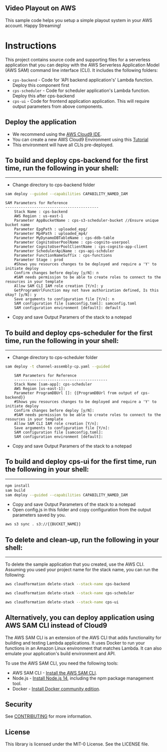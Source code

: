 ## Video Playout on AWS

This sample code helps you setup a simple playout system in your AWS account. Happy Streaming!

# Instructions

This project contains source code and supporting files for a serverless application that you can deploy with the AWS Serverless Application Model (AWS SAM) command line interface (CLI). It includes the following folders:

- `cps-backend` - Code for 'API backend application's' Lambda function. Deploy this component first
- `cps-scheduler` - Code for scheduler application's Lambda function. Deploy this after cps-backend
- `cps-ui` - Code for frontend application application. This will require output parameters from above components.  


## Deploy the application

* We recommend using the [AWS Cloud9 IDE](https://us-east-1.console.aws.amazon.com/cloud9/home/create). 
* You can create a new AWS Cloud9 Environment using this [Tutorial](https://docs.aws.amazon.com/cloud9/latest/user-guide/tutorial-create-environment.html)
* This environment will have all CLIs pre-deployed. 

## To build and deploy cps-backend for the first time, run the following in your shell:
------------------------------------------
* Change directory to cps-backend folder
```bash
sam deploy --guided --capabilities CAPABILITY_NAMED_IAM
```

    SAM Parameters for Reference
    ------------------------------------------
        Stack Name : cps-backend    
        AWS Region : us-east-1         
        Parameter AppBucketName : cps-s3-scheduler-bucket //Ensure unique bucket name  
        Parameter EpgPath : uploaded_epg/ 
        Parameter Mp4Path : uploaded_mp4/ 
        Parameter MyDynamoDBTableName : cps-ddb-table 
        Parameter CognitoUserPoolName : cps-cognito-userpool 
        Parameter CognitoUserPoolClientName : cps-cognito-app-client 
        Parameter SchedulerApiName : cps-api-schduler 
        Parameter FunctionNameSuffix : cps-functions 
        Parameter Stage : prod 
        #Shows you resources changes to be deployed and require a 'Y' to initiate deploy
        Confirm changes before deploy [y/N]: n
        #SAM needs permission to be able to create roles to connect to the resources in your template
        Allow SAM CLI IAM role creation [Y/n]: y
        GetProgramUrlFunction may not have authorization defined, Is this okay? [y/N]: y
        Save arguments to configuration file [Y/n]: n
        SAM configuration file [samconfig.toml]: samconfig.toml
        SAM configuration environment [default]: default

* Copy and save Output Paramers of the stack to a notepad

## To build and deploy cps-scheduler for the first time, run the following in your shell:
------------------------------------------
* Change directory to cps-scheduler folder
```bash
sam deploy -t channel-assembly-cp.yaml --guided
```
        SAM Parameters for Reference
        ------------------------------------------
        Stack Name [sam-app]: cps-scheduler
        AWS Region [us-east-1]: 
        Parameter ProgramDBUrl []: {{ProgramDBUrl from output of cps-backend}}
        #Shows you resources changes to be deployed and require a 'Y' to initiate deploy
        Confirm changes before deploy [y/N]: 
        #SAM needs permission to be able to create roles to connect to the resources in your template
        Allow SAM CLI IAM role creation [Y/n]: 
        Save arguments to configuration file [Y/n]: 
        SAM configuration file [samconfig.toml]: 
        SAM configuration environment [default]:

* Copy and save Output Paramers of the stack to a notepad

## To build and deploy cps-ui for the first time, run the following in your shell:
------------------------------------------
```bash
npm install
sam build 
sam deploy --guided --capabilities CAPABILITY_NAMED_IAM
```
* Copy and save Output Parameters of the stack to a notepad
* Open config.js in this folder and copy configuration from the output parameters saved by you. 

```bash
aws s3 sync . s3://{{BUCKET_NAME}}
```

## To delete and clean-up, run the following in your shell:
------------------------------------------
To delete the sample application that you created, use the AWS CLI. Assuming you used your project name for the stack name, you can run the following:

```bash
aws cloudformation delete-stack --stack-name cps-backend

aws cloudformation delete-stack --stack-name cps-scheduler

aws cloudformation delete-stack --stack-name cps-ui
```

## Alternatively, you can deploy application using AWS SAM CLI instead of Cloud9

The AWS SAM CLI is an extension of the AWS CLI that adds functionality for building and testing Lambda applications. It uses Docker to run your functions in an Amazon Linux environment that matches Lambda. It can also emulate your application's build environment and API.

To use the AWS SAM CLI, you need the following tools:

* AWS SAM CLI - [Install the AWS SAM CLI](https://docs.aws.amazon.com/serverless-application-model/latest/developerguide/serverless-sam-cli-install.html).
* Node.js - [Install Node.js 14](https://nodejs.org/en/), including the npm package management tool.
* Docker - [Install Docker community edition](https://hub.docker.com/search/?type=edition&offering=community).


## Security

See [CONTRIBUTING](CONTRIBUTING.md#security-issue-notifications) for more information.

## License

This library is licensed under the MIT-0 License. See the LICENSE file.

